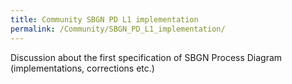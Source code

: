 ```yaml
---
title: Community SBGN PD L1 implementation
permalink: /Community/SBGN_PD_L1_implementation/
---
```


Discussion about the first specification of SBGN Process Diagram (implementations, corrections etc.)